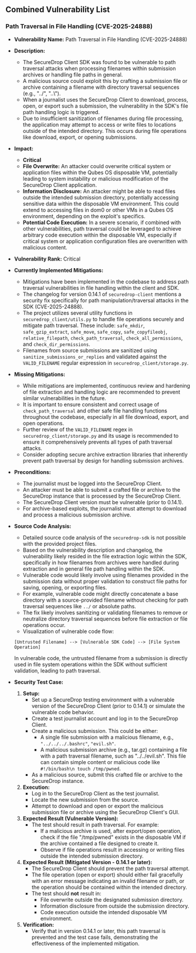 ## Combined Vulnerability List

### Path Traversal in File Handling (CVE-2025-24888)

- **Vulnerability Name:** Path Traversal in File Handling (CVE-2025-24888)
- **Description:**
    - The SecureDrop Client SDK was found to be vulnerable to path traversal attacks when processing filenames within submission archives or handling file paths in general.
    - A malicious source could exploit this by crafting a submission file or archive containing a filename with directory traversal sequences (e.g., "../", "..\\").
    - When a journalist uses the SecureDrop Client to download, process, open, or export such a submission, the vulnerability in the SDK's file path handling logic is triggered.
    - Due to insufficient sanitization of filenames during file processing, the application may attempt to access or write files to locations outside of the intended directory. This occurs during file operations like download, export, or opening submissions.

- **Impact:**
    - **Critical**
    - **File Overwrite:** An attacker could overwrite critical system or application files within the Qubes OS disposable VM, potentially leading to system instability or malicious modification of the SecureDrop Client application.
    - **Information Disclosure:** An attacker might be able to read files outside the intended submission directory, potentially accessing sensitive data within the disposable VM environment. This could extend to accessing files in dom0 or other VMs in a Qubes OS environment, depending on the exploit's specifics.
    - **Potential Code Execution:** In a severe scenario, if combined with other vulnerabilities, path traversal could be leveraged to achieve arbitrary code execution within the disposable VM, especially if critical system or application configuration files are overwritten with malicious content.

- **Vulnerability Rank:** Critical

- **Currently Implemented Mitigations:**
    - Mitigations have been implemented in the codebase to address path traversal vulnerabilities in file handling within the client and SDK.
    - The changelog for version 0.14.1 of `securedrop-client` mentions a security fix specifically for path manipulation/traversal attacks in the SDK (CVE-2025-24888).
    - The project utilizes several utility functions in `securedrop_client/utils.py` to handle file operations securely and mitigate path traversal. These include: `safe_mkdir`, `safe_gzip_extract`, `safe_move`, `safe_copy`, `safe_copyfileobj`, `relative_filepath`, `check_path_traversal`, `check_all_permissions`, and `check_dir_permissions`.
    - Filenames from source submissions are sanitized using `sanitize_submissions_or_replies` and validated against the `VALID_FILENAME` regular expression in `securedrop_client/storage.py`.

- **Missing Mitigations:**
    - While mitigations are implemented, continuous review and hardening of file extraction and handling logic are recommended to prevent similar vulnerabilities in the future.
    - It is important to ensure consistent and correct usage of `check_path_traversal` and other safe file handling functions throughout the codebase, especially in all file download, export, and open operations.
    - Further review of the `VALID_FILENAME` regex in `securedrop_client/storage.py` and its usage is recommended to ensure it comprehensively prevents all types of path traversal attacks.
    - Consider adopting secure archive extraction libraries that inherently prevent path traversal by design for handling submission archives.

- **Preconditions:**
    - The journalist must be logged into the SecureDrop Client.
    - An attacker must be able to submit a crafted file or archive to the SecureDrop instance that is processed by the SecureDrop Client.
    - The SecureDrop Client version must be vulnerable (prior to 0.14.1).
    - For archive-based exploits, the journalist must attempt to download and process a malicious submission archive.

- **Source Code Analysis:**
    - Detailed source code analysis of the `securedrop-sdk` is not possible with the provided project files.
    - Based on the vulnerability description and changelog, the vulnerability likely resided in the file extraction logic within the SDK, specifically in how filenames from archives were handled during extraction and in general file path handling within the SDK.
    - Vulnerable code would likely involve using filenames provided in the submission data without proper validation to construct file paths for saving, opening, or exporting files.
    - For example, vulnerable code might directly concatenate a base directory with a source-provided filename without checking for path traversal sequences like `../` or absolute paths.
    - The fix likely involves sanitizing or validating filenames to remove or neutralize directory traversal sequences before file extraction or file operations occur.
    - Visualization of vulnerable code flow:
    ```
    [Untrusted Filename] --> [Vulnerable SDK Code] --> [File System Operation]
    ```
    In vulnerable code, the untrusted filename from a submission is directly used in file system operations within the SDK without sufficient validation, leading to path traversal.

- **Security Test Case:**
    1. **Setup:**
        - Set up a SecureDrop testing environment with a vulnerable version of the SecureDrop Client (prior to 0.14.1) or simulate the vulnerable code behavior.
        - Create a test journalist account and log in to the SecureDrop Client.
        - Create a malicious submission. This could be either:
            - A single file submission with a malicious filename, e.g., `"../../../.bashrc"`, `"evil.sh"`.
            - A malicious submission archive (e.g., tar.gz) containing a file with a path traversal filename, such as "../../evil.sh". This file can contain simple content or malicious code like `#!/bin/bash\n touch /tmp/pwned`.
        - As a malicious source, submit this crafted file or archive to the SecureDrop instance.
    2. **Execution:**
        - Log in to the SecureDrop Client as the test journalist.
        - Locate the new submission from the source.
        - Attempt to download and open or export the malicious submission file or archive using the SecureDrop Client's GUI.
    3. **Expected Result (Vulnerable Version):**
        - The test should result in path traversal. For example:
            - If a malicious archive is used, after export/open operation, check if the file "/tmp/pwned" exists in the disposable VM if the archive contained a file designed to create it.
            - Observe if file operations result in accessing or writing files outside the intended submission directory.
    4. **Expected Result (Mitigated Version - 0.14.1 or later):**
        - The SecureDrop Client should prevent the path traversal attempt.
        - The file operation (open or export) should either fail gracefully with an error message indicating an invalid filename or path, or the operation should be contained within the intended directory.
        - The test should **not** result in:
            - File overwrite outside the designated submission directory.
            - Information disclosure from outside the submission directory.
            - Code execution outside the intended disposable VM environment.
    5. **Verification:**
        - Verify that in version 0.14.1 or later, this path traversal is prevented and the test case fails, demonstrating the effectiveness of the implemented mitigation.